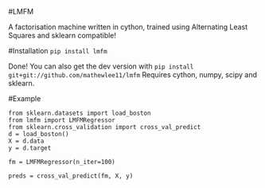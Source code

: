 #LMFM

A factorisation machine written in cython, trained using Alternating Least Squares and sklearn compatible!

#Installation
```pip install lmfm```

Done! You can also get the dev version with ```pip install git+git://github.com/mathewlee11/lmfm```
Requires cython, numpy, scipy and sklearn.

#Example
```
from sklearn.datasets import load_boston
from lmfm import LMFMRegressor
from sklearn.cross_validation import cross_val_predict
d = load_boston()
X = d.data
y = d.target

fm = LMFMRegressor(n_iter=100)

preds = cross_val_predict(fm, X, y)
```
